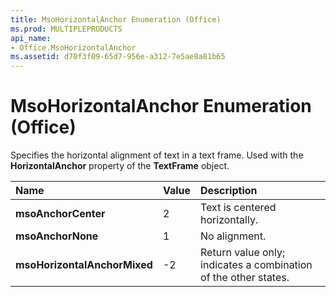 ```yaml
---
title: MsoHorizontalAnchor Enumeration (Office)
ms.prod: MULTIPLEPRODUCTS
api_name:
- Office.MsoHorizontalAnchor
ms.assetid: d70f3f09-65d7-956e-a312-7e5ae8a81b65
---
```



# MsoHorizontalAnchor Enumeration (Office)

Specifies the horizontal alignment of text in a text frame. Used with the  **HorizontalAnchor** property of the **TextFrame** object.



|**Name**|**Value**|**Description**|
|:-----|:-----|:-----|
|**msoAnchorCenter**|2|Text is centered horizontally.|
|**msoAnchorNone**|1|No alignment.|
|**msoHorizontalAnchorMixed**|-2|Return value only; indicates a combination of the other states.|

